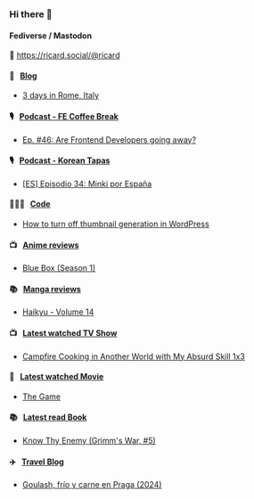 ### Hi there 👋

#### Fediverse / Mastodon

🐘 https://ricard.social/@ricard

#### 📝 &nbsp;&nbsp;[Blog](https://ricard.blog)

- [3 days in Rome, Italy](https://ricard.blog/personal/3-days-in-rome-italy/)

#### 🎙 &nbsp;&nbsp;[Podcast - FE Coffee Break](https://frontendcoffeebreak.transistor.fm/)

- [Ep. #46: Are Frontend Developers going away?](https://share.transistor.fm/s/5278ac89)

#### 🎙 &nbsp;&nbsp;[Podcast - Korean Tapas](https://koreantapas.show/)

- [[ES] Episodio 34: Minki por España](https://podcasters.spotify.com/pod/show/korean-tapas/episodes/ES-Episodio-34-Minki-por-Espaa-e2h7iun)

#### 👨🏻‍💻 &nbsp;&nbsp;[Code](https://ricard.dev)

- [How to turn off thumbnail generation in WordPress](https://ricard.dev/how-to-turn-off-thumbnail-generation-in-wordpress/)

#### 📺 &nbsp;&nbsp;[Anime reviews](https://anime.ricard.blog)

- [Blue Box (Season 1)](https://anime.ricard.blog/reviews/blue-box-season-1/)

#### 📚 &nbsp;&nbsp;[Manga reviews](https://anime.ricard.blog)

- [Haikyu - Volume 14](https://manga.ricard.blog/reviews/haikyuu/volume/14/)

#### 📺 &nbsp;&nbsp;[Latest watched TV Show](https://quicoto.github.io/reviews/tv-shows)

- [Campfire Cooking in Another World with My Absurd Skill 1x3](https://quicoto.github.io/reviews/tv-shows/campfire-cooking-in-another-world-with-my-absurd-skill/1x3)

#### 🍿 &nbsp;&nbsp;[Latest watched Movie](https://quicoto.github.io/reviews/movies/)

- [The Game](https://quicoto.github.io/reviews/movies/the-game/)

#### 📚 &nbsp;&nbsp;[Latest read Book](https://ricard.blog/books/)

- [Know Thy Enemy (Grimm&#39;s War, #5)](https://www.goodreads.com/review/show/7019803899?utm_medium=api&amp;utm_source=rss)

#### ✈️ &nbsp;&nbsp;[Travel Blog](https://www.quicoto.com/)

- [Goulash, frío y carne en Praga (2024)](https://www.quicoto.com/goulash-frio-y-carne-en-praga-2024/)
